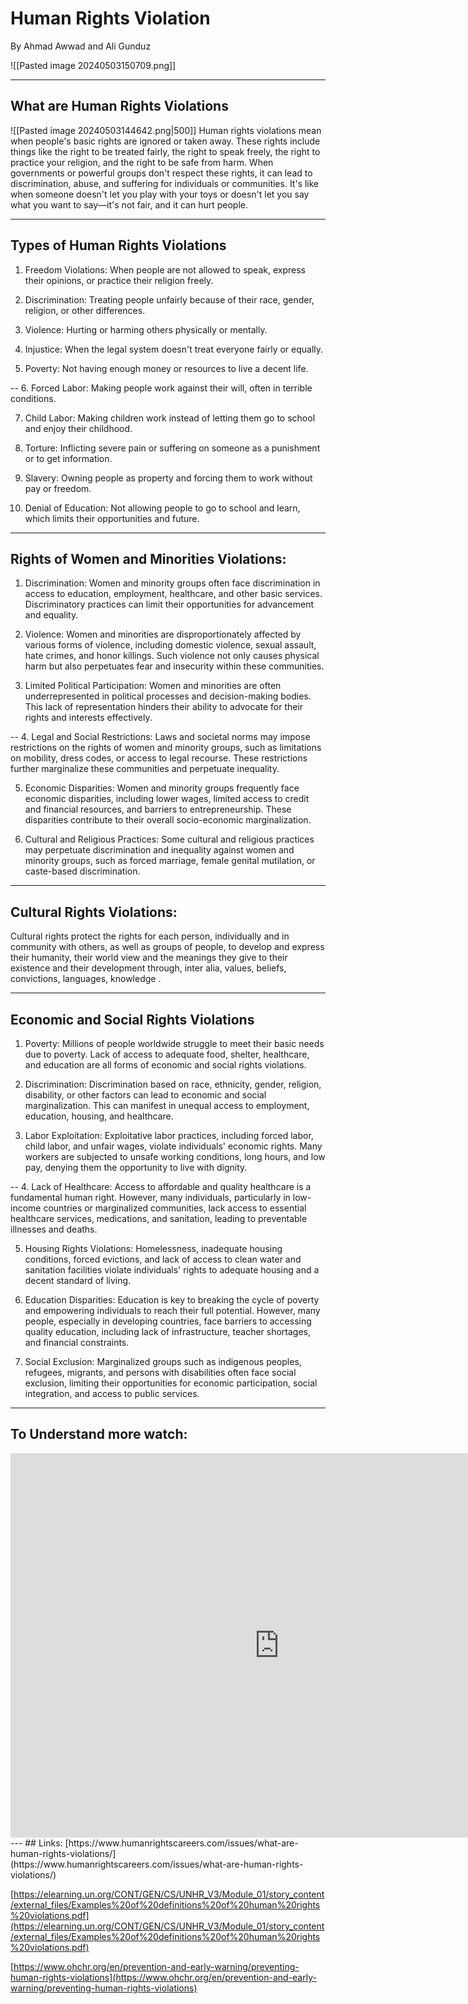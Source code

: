 # Human Rights Violation
By Ahmad Awwad and Ali Gunduz

![[Pasted image 20240503150709.png]]

---
## What are Human Rights Violations

![[Pasted image 20240503144642.png|500]]
Human rights violations mean when people's basic rights are ignored or taken away. These rights include things like the right to be treated fairly, the right to speak freely, the right to practice your religion, and the right to be safe from harm. When governments or powerful groups don't respect these rights, it can lead to discrimination, abuse, and suffering for individuals or communities. It's like when someone doesn't let you play with your toys or doesn't let you say what you want to say—it's not fair, and it can hurt people.

---
## Types of Human Rights Violations
1. Freedom Violations: When people are not allowed to speak, express their opinions, or practice their religion freely.

2. Discrimination: Treating people unfairly because of their race, gender, religion, or other differences.

3. Violence: Hurting or harming others physically or mentally.

4. Injustice: When the legal system doesn't treat everyone fairly or equally.

5. Poverty: Not having enough money or resources to live a decent life.

--
6. Forced Labor: Making people work against their will, often in terrible conditions.

7. Child Labor: Making children work instead of letting them go to school and enjoy their childhood.

8. Torture: Inflicting severe pain or suffering on someone as a punishment or to get information.

9. Slavery: Owning people as property and forcing them to work without pay or freedom.

10. Denial of Education: Not allowing people to go to school and learn, which limits their opportunities and future.


---
## Rights of Women and Minorities Violations:

1. Discrimination: Women and minority groups often face discrimination in access to education, employment, healthcare, and other basic services. Discriminatory practices can limit their opportunities for advancement and equality.

2. Violence: Women and minorities are disproportionately affected by various forms of violence, including domestic violence, sexual assault, hate crimes, and honor killings. Such violence not only causes physical harm but also perpetuates fear and insecurity within these communities.

3. Limited Political Participation: Women and minorities are often underrepresented in political processes and decision-making bodies. This lack of representation hinders their ability to advocate for their rights and interests effectively.

--
4. Legal and Social Restrictions: Laws and societal norms may impose restrictions on the rights of women and minority groups, such as limitations on mobility, dress codes, or access to legal recourse. These restrictions further marginalize these communities and perpetuate inequality.

5. Economic Disparities: Women and minority groups frequently face economic disparities, including lower wages, limited access to credit and financial resources, and barriers to entrepreneurship. These disparities contribute to their overall socio-economic marginalization.

6. Cultural and Religious Practices: Some cultural and religious practices may perpetuate discrimination and inequality against women and minority groups, such as forced marriage, female genital mutilation, or caste-based discrimination.

---
## Cultural Rights Violations:
Cultural rights protect the rights for each person, individually and in community with others, as well as groups of people, to develop and express their humanity, their world view and the meanings they give to their existence and their development through, inter alia, values, beliefs, convictions, languages, knowledge .


---

## Economic and Social Rights Violations

1. Poverty: Millions of people worldwide struggle to meet their basic needs due to poverty. Lack of access to adequate food, shelter, healthcare, and education are all forms of economic and social rights violations.

2. Discrimination: Discrimination based on race, ethnicity, gender, religion, disability, or other factors can lead to economic and social marginalization. This can manifest in unequal access to employment, education, housing, and healthcare.

3. Labor Exploitation: Exploitative labor practices, including forced labor, child labor, and unfair wages, violate individuals' economic rights. Many workers are subjected to unsafe working conditions, long hours, and low pay, denying them the opportunity to live with dignity.

--
4. Lack of Healthcare: Access to affordable and quality healthcare is a fundamental human right. However, many individuals, particularly in low-income countries or marginalized communities, lack access to essential healthcare services, medications, and sanitation, leading to preventable illnesses and deaths.

5. Housing Rights Violations: Homelessness, inadequate housing conditions, forced evictions, and lack of access to clean water and sanitation facilities violate individuals' rights to adequate housing and a decent standard of living.

6. Education Disparities: Education is key to breaking the cycle of poverty and empowering individuals to reach their full potential. However, many people, especially in developing countries, face barriers to accessing quality education, including lack of infrastructure, teacher shortages, and financial constraints.

7. Social Exclusion: Marginalized groups such as indigenous peoples, refugees, migrants, and persons with disabilities often face social exclusion, limiting their opportunities for economic participation, social integration, and access to public services.

---
## To Understand more watch:
<iframe width="860" height="615" src="https://www.youtube.com/embed/FKAncpUhb8A?si=UCxF9FetiLhTTYNj" title="YouTube video player" frameborder="0" allow="accelerometer; autoplay; clipboard-write; encrypted-media; gyroscope; picture-in-picture; web-share" referrerpolicy="strict-origin-when-cross-origin" allowfullscreen></iframe>
---
## Links:
[https://www.humanrightscareers.com/issues/what-are-human-rights-violations/](https://www.humanrightscareers.com/issues/what-are-human-rights-violations/)

[https://elearning.un.org/CONT/GEN/CS/UNHR_V3/Module_01/story_content/external_files/Examples%20of%20definitions%20of%20human%20rights%20violations.pdf](https://elearning.un.org/CONT/GEN/CS/UNHR_V3/Module_01/story_content/external_files/Examples%20of%20definitions%20of%20human%20rights%20violations.pdf)

[https://www.ohchr.org/en/prevention-and-early-warning/preventing-human-rights-violations](https://www.ohchr.org/en/prevention-and-early-warning/preventing-human-rights-violations)


